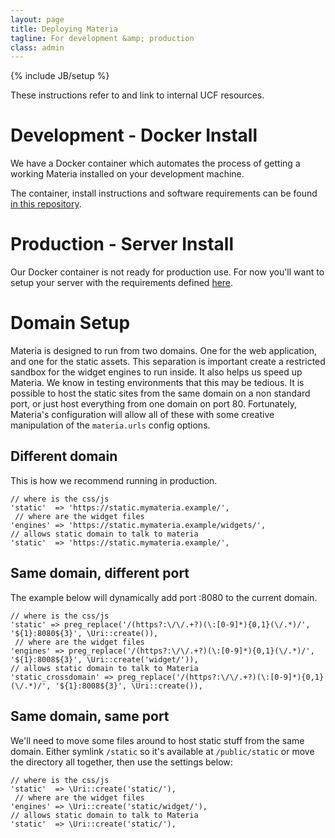 ```yaml
---
layout: page
title: Deploying Materia
tagline: For development &amp; production
class: admin
---
```

{% include JB/setup %}

<aside>
	These instructions refer to and link to internal UCF resources.
</aside>

# Development - Docker Install

We have a Docker container which automates the process of getting a working Materia installed on your development machine.

The container, install instructions and software requirements can be found [in this repository](https://clu.cdl.ucf.edu/materia/materia-docker).

# Production - Server Install

Our Docker container is not ready for production use. For now you'll want to setup your server with the requirements defined [here](/admin/server-requirements.html).

# Domain Setup #

Materia is designed to run from two domains.  One for the web application, and one for the static assets.  This separation is important create a restricted sandbox for the widget engines to run inside.  It also helps us speed up Materia.  We know in testing environments that this may be tedious.  It is possible to host the static sites from the same domain on a non standard port, or just host everything from one domain on port 80.  Fortunately, Materia's configuration will allow all of these with some creative manipulation of the `materia.urls` config options.

## Different domain

This is how we recommend running in production.

	// where is the css/js
	'static'  => 'https://static.mymateria.example/',
	 // where are the widget files
	'engines' => 'https://static.mymateria.example/widgets/',
	// allows static domain to talk to materia
	'static'  => 'https://static.mymateria.example/',


## Same domain, different port

The example below will dynamically add port :8080 to the current domain.

	// where is the css/js
	'static' => preg_replace('/(https?:\/\/.+?)(\:[0-9]*){0,1}(\/.*)/', '${1}:8080${3}', \Uri::create()),
	 // where are the widget files
	'engines' => preg_replace('/(https?:\/\/.+?)(\:[0-9]*){0,1}(\/.*)/', '${1}:8008${3}', \Uri::create('widget/')),
	// allows static domain to talk to Materia
	'static_crossdomain' => preg_replace('/(https?:\/\/.+?)(\:[0-9]*){0,1}(\/.*)/', '${1}:8008${3}', \Uri::create()),

## Same domain, same port

We'll need to move some files around to host static stuff from the same domain.  Either symlink `/static` so it's available at `/public/static` or move the directory all together, then use the settings below:

	// where is the css/js
	'static'  => \Uri::create('static/'),
	 // where are the widget files
	'engines' => \Uri::create('static/widget/'),
	// allows static domain to talk to Materia
	'static'  => \Uri::create('static/'),

